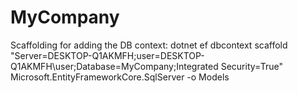 # MyCompany
Scaffolding for adding the DB context:
dotnet ef dbcontext scaffold "Server=DESKTOP-Q1AKMFH;user=DESKTOP-Q1AKMFH\\user;Database=MyCompany;Integrated Security=True" Microsoft.EntityFrameworkCore.SqlServer -o Models
